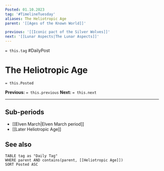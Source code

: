 ```yaml
---
Posted: 01.10.2023
tag: '#TimelineTuesday'
aliases: The Heliotropic Age
parent: '[[Ages of the Known World]]'

previous: '[[Iconic pact of the Silver Wolves]]'
next: '[[Lunar Aspects|The Lunar Aspects]]'
---
```


`= this.tag` #DailyPost

# The Heliotropic Age

`= this.Posted`

**Previous:** `= this.previous`
**Next:** `= this.next`

---

## Sub-periods

- [[Elven March|Elven March period]]
- [[Later Heliotropic Age]]

## See also
```dataview
TABLE tag as "Daily Tag"
WHERE parent AND contains(parent, [[Heliotropic Age]])
SORT Posted ASC
```
